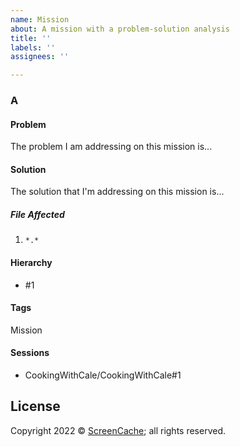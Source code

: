 ```yaml
---
name: Mission
about: A mission with a problem-solution analysis
title: ''
labels: ''
assignees: ''

---
```


### A

#### Problem

The problem I am addressing on this mission is...

#### Solution

The solution that I'm addressing on this mission is...

##### File Affected

1. `*.*`

#### Hierarchy

* #1

#### Tags

Mission

#### Sessions

* CookingWithCale/CookingWithCale#1

## License

Copyright 2022 © [ScreenCache](https://screencache.com); all rights reserved.
